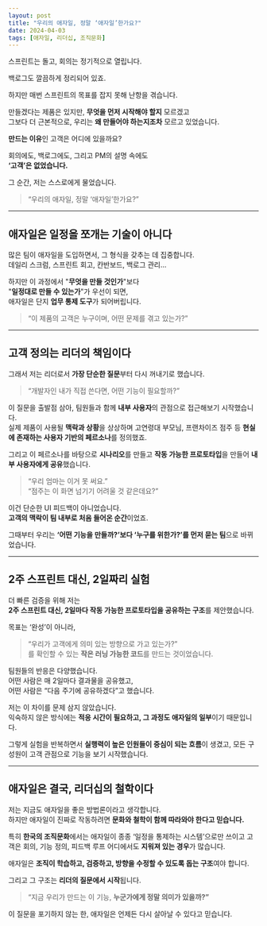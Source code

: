 ```yaml
---
layout: post
title: "우리의 애자일, 정말 ‘애자일’한가요?"
date: 2024-04-03
tags: [애자일, 리더십, 조직문화]
---
```


스프린트는 돌고, 회의는 정기적으로 열립니다.

백로그도 깔끔하게 정리되어 있죠.

하지만 매번 스프린트의 목표를 잡지 못해 난항을 겪습니다.

만들겠다는 제품은 있지만, **무엇을 먼저 시작해야 할지** 모르겠고  
그보다 더 근본적으로, 우리는 **왜 만들어야 하는지조차** 모르고 있었습니다.

**만드는 이유**인 고객은 어디에 있을까요?

회의에도, 백로그에도, 그리고 PM의 설명 속에도  
**‘고객’은 없었습니다.**

그 순간, 저는 스스로에게 물었습니다.

> “우리의 애자일, 정말 ‘애자일’한가요?”

---

## 애자일은 일정을 쪼개는 기술이 아니다

많은 팀이 애자일을 도입하면서, 그 형식을 갖추는 데 집중합니다.  
데일리 스크럼, 스프린트 회고, 칸반보드, 백로그 관리…

하지만 이 과정에서 "**무엇을 만들 것인가**"보다  
"**일정대로 만들 수 있는가**"가 우선이 되면,  
애자일은 단지 **업무 통제 도구**가 되어버립니다.

> “이 제품의 고객은 누구이며, 어떤 문제를 겪고 있는가?”

---

## 고객 정의는 리더의 책임이다

그래서 저는 리더로서 **가장 단순한 질문**부터 다시 꺼내기로 했습니다.

> “개발자인 내가 직접 쓴다면, 어떤 기능이 필요할까?”

이 질문을 출발점 삼아, 팀원들과 함께 **내부 사용자**의 관점으로 접근해보기 시작했습니다.  
실제 제품이 사용될 **맥락과 상황**을 상상하며 고연령대 부모님, 프랜차이즈 점주 등 **현실에 존재하는 사용자 기반의 페르소나**를 정의했죠.

그리고 이 페르소나를 바탕으로 **시나리오**를 만들고 **작동 가능한 프로토타입**을 만들어 **내부 사용자에게 공유**했습니다.

> “우리 엄마는 이거 못 써요.”  
> “점주는 이 화면 넘기기 어려울 것 같은데요?”

이건 단순한 UI 피드백이 아니었습니다.  
**고객의 맥락이 팀 내부로 처음 들어온 순간**이었죠.

그때부터 우리는 **‘어떤 기능을 만들까?’보다 ‘누구를 위한가?’를 먼저 묻는 팀**으로 바뀌었습니다.

---

## 2주 스프린트 대신, 2일짜리 실험

더 빠른 검증을 위해 저는  
**2주 스프린트 대신, 2일마다 작동 가능한 프로토타입을 공유하는 구조**를 제안했습니다.

목표는 ‘완성’이 아니라,  
> “우리가 고객에게 의미 있는 방향으로 가고 있는가?”  
를 확인할 수 있는 **작은 러닝 가능한 코드**를 만드는 것이었습니다.

팀원들의 반응은 다양했습니다.  
어떤 사람은 매 2일마다 결과물을 공유했고,  
어떤 사람은 “다음 주기에 공유하겠다”고 했습니다.

저는 이 차이를 문제 삼지 않았습니다.  
익숙하지 않은 방식에는 **적응 시간이 필요하고, 그 과정도 애자일의 일부**이기 때문입니다.

그렇게 실험을 반복하면서 **실행력이 높은 인원들이 중심이 되는 흐름**이 생겼고, 모든 구성원이 고객 관점으로 기능을 보기 시작했습니다.

---

## 애자일은 결국, 리더십의 철학이다

저는 지금도 애자일을 좋은 방법론이라고 생각합니다.  
하지만 애자일이 진짜로 작동하려면 **문화와 철학이 함께 따라와야 한다고 믿습니다.**

특히 **한국의 조직문화**에서는 애자일이 종종 ‘일정을 통제하는 시스템’으로만 쓰이고 고객은 회의, 기능 정의, 피드백 루프 어디에서도 **지워져 있는 경우**가 많습니다.

애자일은 **조직이 학습하고, 검증하고, 방향을 수정할 수 있도록 돕는 구조**여야 합니다.

그리고 그 구조는 **리더의 질문에서 시작**됩니다.

> “지금 우리가 만드는 이 기능, **누군가에게 정말 의미가 있을까?”**

이 질문을 포기하지 않는 한, 애자일은 언제든 다시 살아날 수 있다고 믿습니다.
